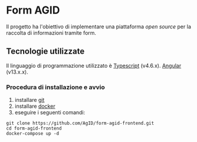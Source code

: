 # Form AGID

Il progetto ha l'obiettivo di implementare una piattaforma _open source_ per la
raccolta di informazioni tramite form.


## Tecnologie utilizzate

Il linguaggio di programmazione utilizzato è
[Typescript](https://www.typescriptlang.org/) (v4.6.x).
[Angular](https://angular.io/) (v13.x.x).

### Procedura di installazione e avvio

1. installare [git](https://git-scm.com/downloads)
2. installare [docker](https://docs.docker.com/install/)
3. eseguire i seguenti comandi:

```shell
git clone https://github.com/AgID/form-agid-frontend.git
cd form-agid-frontend
docker-compose up -d
```
